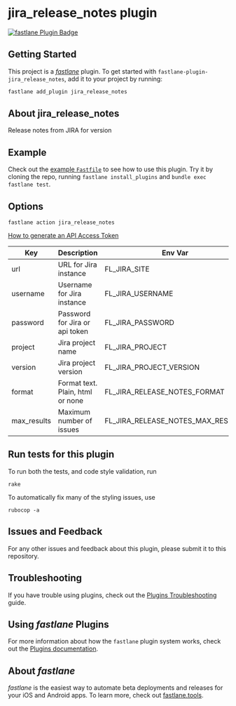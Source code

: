 # jira_release_notes plugin

[![fastlane Plugin Badge](https://rawcdn.githack.com/fastlane/fastlane/master/fastlane/assets/plugin-badge.svg)](https://rubygems.org/gems/fastlane-plugin-jira_release_notes)

## Getting Started

This project is a [_fastlane_](https://github.com/fastlane/fastlane) plugin. To get started with `fastlane-plugin-jira_release_notes`, add it to your project by running:

```bash
fastlane add_plugin jira_release_notes
```

## About jira_release_notes

Release notes from JIRA for version


## Example

Check out the [example `Fastfile`](fastlane/Fastfile) to see how to use this plugin. Try it by cloning the repo, running `fastlane install_plugins` and `bundle exec fastlane test`.


## Options

```
fastlane action jira_release_notes
```

[How to generate an API Access Token](https://confluence.atlassian.com/cloud/api-tokens-938839638.html)

Key | Description | Env Var | Default
----|-------------|---------|--------
url | URL for Jira instance | FL_JIRA_SITE |
username | Username for Jira instance | FL_JIRA_USERNAME |
password | Password for Jira or api token | FL_JIRA_PASSWORD |
project | Jira project name | FL_JIRA_PROJECT |
version | Jira project version | FL_JIRA_PROJECT_VERSION |
format | Format text. Plain, html or none | FL_JIRA_RELEASE_NOTES_FORMAT | plain
max_results | Maximum number of issues | FL_JIRA_RELEASE_NOTES_MAX_RESULTS | 50


## Run tests for this plugin

To run both the tests, and code style validation, run

```
rake
```

To automatically fix many of the styling issues, use
```
rubocop -a
```

## Issues and Feedback

For any other issues and feedback about this plugin, please submit it to this repository.

## Troubleshooting

If you have trouble using plugins, check out the [Plugins Troubleshooting](https://docs.fastlane.tools/plugins/plugins-troubleshooting/) guide.

## Using _fastlane_ Plugins

For more information about how the `fastlane` plugin system works, check out the [Plugins documentation](https://docs.fastlane.tools/plugins/create-plugin/).

## About _fastlane_

_fastlane_ is the easiest way to automate beta deployments and releases for your iOS and Android apps. To learn more, check out [fastlane.tools](https://fastlane.tools).

